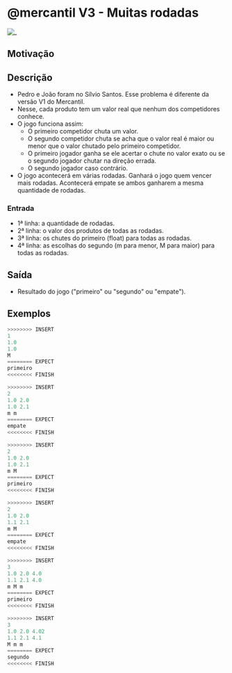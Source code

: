 # @mercantil V3 - Muitas rodadas

![_](https://raw.githubusercontent.com/qxcodefup/arcade/master/base/mercantil/cover.jpg)

## Motivação

## Descrição

- Pedro e João foram no Sílvio Santos. Esse problema é diferente da versão V1 do Mercantil.
- Nesse, cada produto tem um valor real que nenhum dos competidores conhece.
- O jogo funciona assim:
  - O primeiro competidor chuta um valor.
  - O segundo competidor chuta se acha que o valor real é maior ou menor que o valor chutado pelo primeiro competidor.
  - O primeiro jogador ganha se ele acertar o chute no valor exato ou se o segundo jogador chutar na direção errada.
  - O segundo jogador caso contrário.
- O jogo acontecerá em várias rodadas. Ganhará o jogo quem vencer mais rodadas. Acontecerá empate se ambos ganharem a mesma quantidade de rodadas.

### Entrada

- 1ª linha: a quantidade de rodadas.  
- 2ª linha: o valor dos produtos de todas as rodadas.
- 3ª linha: os chutes do primeiro (float) para todas as rodadas.
- 4ª linha: as escolhas do segundo (m para menor, M para maior) para todas as rodadas.  

## Saída

- Resultado do jogo ("primeiro" ou "segundo" ou "empate").

## Exemplos  

``` py
>>>>>>>> INSERT
1  
1.0  
1.0  
M  
======== EXPECT
primeiro
<<<<<<<< FINISH
```

```py
>>>>>>>> INSERT
2  
1.0 2.0  
1.0 2.1  
m m  
======== EXPECT
empate
<<<<<<<< FINISH
```

```py
>>>>>>>> INSERT  
2
1.0 2.0
1.0 2.1
m M
======== EXPECT
primeiro
<<<<<<<< FINISH
```

```py
>>>>>>>> INSERT
2
1.0 2.0
1.1 2.1
m M
======== EXPECT
empate
<<<<<<<< FINISH
```

```py
>>>>>>>> INSERT
3
1.0 2.0 4.0
1.1 2.1 4.0
m M m
======== EXPECT
primeiro
<<<<<<<< FINISH
```

```py
>>>>>>>> INSERT
3
1.0 2.0 4.02
1.1 2.1 4.1
M m m
======== EXPECT
segundo
<<<<<<<< FINISH
```
